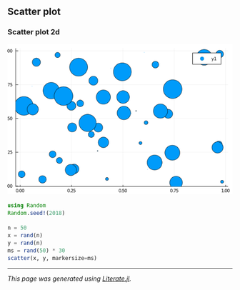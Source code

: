 ## Scatter plot
### Scatter plot 2d

![scatter2d.png](images/scatter2d.png)

```julia
using Random
Random.seed!(2018)

n = 50
x = rand(n)
y = rand(n)
ms = rand(50) * 30
scatter(x, y, markersize=ms)
```

---

*This page was generated using [Literate.jl](https://github.com/fredrikekre/Literate.jl).*

